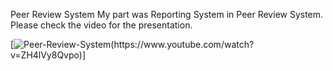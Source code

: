 Peer Review System
My part was Reporting System in Peer Review System. Please check the video for the presentation.

[![Peer-Review-System]([https://img.youtube.com/vi/YZH4lVy8Qvpo](https://user-images.githubusercontent.com/84678151/201978331-00d005ab-d91e-4fe7-bbbd-b0a2a3b43a0a.png))(https://www.youtube.com/watch?v=ZH4lVy8Qvpo)]
